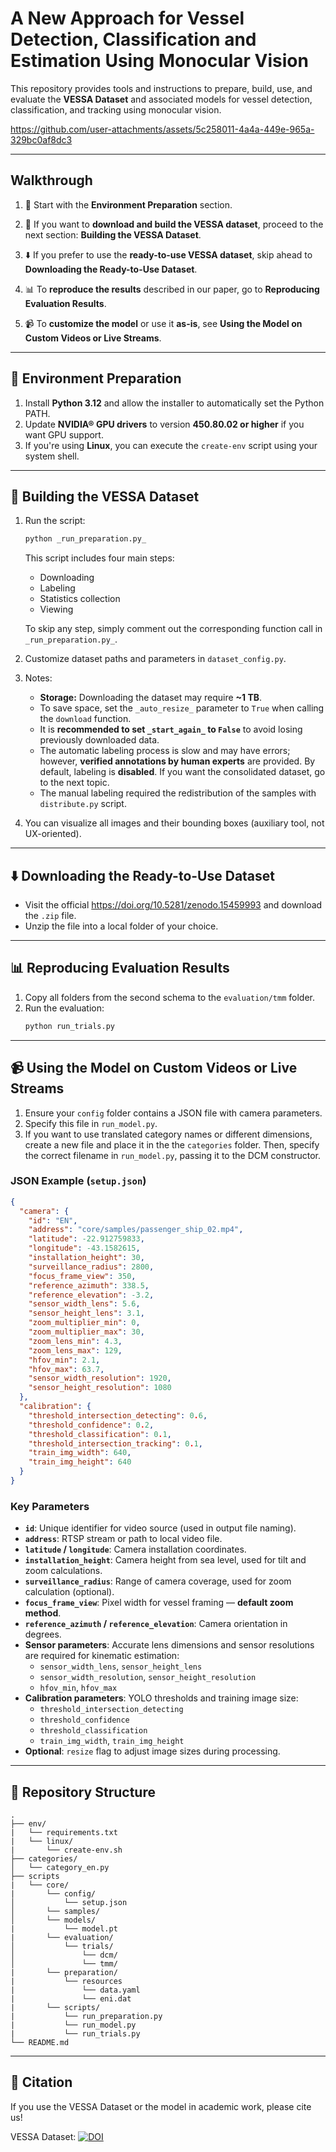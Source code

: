 # A New Approach for Vessel Detection, Classification and Estimation Using Monocular Vision

This repository provides tools and instructions to prepare, build, use, and evaluate the **VESSA Dataset** and associated models for vessel detection, classification, and tracking using monocular vision.





https://github.com/user-attachments/assets/5c258011-4a4a-449e-965a-329bc0af8dc3

---

## Walkthrough

1. 🔧 Start with the **Environment Preparation** section.

2. 🧱 If you want to **download and build the VESSA dataset**, proceed to the next section: **Building the VESSA Dataset**.

3. ⬇️ If you prefer to use the **ready-to-use VESSA dataset**, skip ahead to **Downloading the Ready-to-Use Dataset**.

4. 📊 To **reproduce the results** described in our paper, go to **Reproducing Evaluation Results**.

5. 📹 To **customize the model** or use it **as-is**, see **Using the Model on Custom Videos or Live Streams**.


---

## 🔧 Environment Preparation

1. Install **Python 3.12** and allow the installer to automatically set the Python PATH.
2. Update **NVIDIA® GPU drivers** to version **450.80.02 or higher** if you want GPU support.
3. If you're using **Linux**, you can execute the `create-env` script using your system shell.


---

## 🧱 Building the VESSA Dataset 

1. Run the script:  
   ```bash
   python _run_preparation.py_
   ```
   This script includes four main steps:
   - Downloading
   - Labeling
   - Statistics collection
   - Viewing

   To skip any step, simply comment out the corresponding function call in `_run_preparation.py_`.

2. Customize dataset paths and parameters in `dataset_config.py`.

3. Notes:
   - **Storage:** Downloading the dataset may require **~1 TB**.
   - To save space, set the `_auto_resize_` parameter to `True` when calling the `download` function.
   - It is **recommended to set `_start_again_` to `False`** to avoid losing previously downloaded data.
   - The automatic labeling process is slow and may have errors; however, **verified annotations by human experts** are provided. By default, labeling is **disabled**. If you want the consolidated dataset, go to the next topic.
   - The manual labeling required the redistribution of the samples with `distribute.py` script.

4. You can visualize all images and their bounding boxes (auxiliary tool, not UX-oriented).

---

## ⬇️ Downloading the Ready-to-Use Dataset

- Visit the official https://doi.org/10.5281/zenodo.15459993 and download the `.zip` file.
- Unzip the file into a local folder of your choice.

---

## 📊 Reproducing Evaluation Results

1. Copy all folders from the second schema to the `evaluation/tmm` folder.
2. Run the evaluation:
   ```bash
   python run_trials.py
   ```

---

## 📹 Using the Model on Custom Videos or Live Streams

1. Ensure your `config` folder contains a JSON file with camera parameters.
2. Specify this file in `run_model.py`.
3. If you want to use translated category names or different dimensions, create a new file and place it in the the `categories` folder. Then, specify the correct filename in `run_model.py`, passing it to the DCM constructor.

### JSON Example (`setup.json`)
```json
{
  "camera": {
    "id": "EN",
    "address": "core/samples/passenger_ship_02.mp4",
    "latitude": -22.912759833,
    "longitude": -43.1582615,
    "installation_height": 30,
    "surveillance_radius": 2800,
    "focus_frame_view": 350,
    "reference_azimuth": 338.5,
    "reference_elevation": -3.2,
    "sensor_width_lens": 5.6,
    "sensor_height_lens": 3.1,
    "zoom_multiplier_min": 0,
    "zoom_multiplier_max": 30,
    "zoom_lens_min": 4.3,
    "zoom_lens_max": 129,
    "hfov_min": 2.1,
    "hfov_max": 63.7,
    "sensor_width_resolution": 1920,
    "sensor_height_resolution": 1080
  },
  "calibration": {
    "threshold_intersection_detecting": 0.6,
    "threshold_confidence": 0.2,
    "threshold_classification": 0.1,
    "threshold_intersection_tracking": 0.1,
    "train_img_width": 640,
    "train_img_height": 640
  }
}
```

### Key Parameters

- **`id`**: Unique identifier for video source (used in output file naming).
- **`address`**: RTSP stream or path to local video file.
- **`latitude` / `longitude`**: Camera installation coordinates.
- **`installation_height`**: Camera height from sea level, used for tilt and zoom calculations.
- **`surveillance_radius`**: Range of camera coverage, used for zoom calculation (optional).
- **`focus_frame_view`**: Pixel width for vessel framing — **default zoom method**.
- **`reference_azimuth` / `reference_elevation`**: Camera orientation in degrees.
- **Sensor parameters**: Accurate lens dimensions and sensor resolutions are required for kinematic estimation:
  - `sensor_width_lens`, `sensor_height_lens`
  - `sensor_width_resolution`, `sensor_height_resolution`
  - `hfov_min`, `hfov_max`
- **Calibration parameters**: YOLO thresholds and training image size:
  - `threshold_intersection_detecting`
  - `threshold_confidence`
  - `threshold_classification`
  - `train_img_width`, `train_img_height`
- **Optional**: `resize` flag to adjust image sizes during processing.

---

## 📂 Repository Structure

```
.
├── env/
|   └── requirements.txt   
|   └── linux/
|       └── create-env.sh
├── categories/
│   └── category_en.py
├── scripts
|   └── core/
|       └── config/
│           └── setup.json
│       └── samples/
│       └── models/
|           └── model.pt
|       └── evaluation/
│           └── trials/ 
│               └── dcm/            
│               └── tmm/
|       └── preparation/
|           └── resources
|               └── data.yaml
|               └── eni.dat
|       └── scripts/
|           └── run_preparation.py
|           └── run_model.py
|           └── run_trials.py
└── README.md
```

---

## 🧠 Citation

If you use the VESSA Dataset or the model in academic work, please cite us!

VESSA Dataset: [![DOI](https://zenodo.org/badge/DOI/10.5281/zenodo.15459993.svg)](https://doi.org/10.5281/zenodo.15459993)


